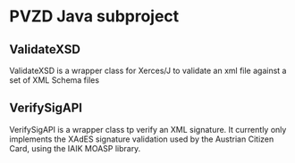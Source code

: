 PVZD Java subproject
====================

ValidateXSD
-----------

ValidateXSD is a wrapper class for Xerces/J to validate an xml file against a
 set of XML Schema files

VerifySigAPI
------------
VerifySigAPI is a wrapper class tp verify an XML signature. It
 currently only implements the XAdES signature validation used by the
 Austrian Citizen Card, using the IAIK MOASP library.

